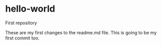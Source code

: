 # hello-world
First repository

These are my first changes to the readme.md file.
This is going to be my first commit too.
